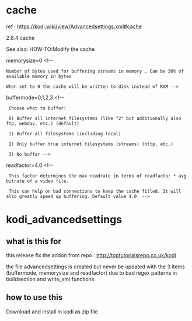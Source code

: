 #  cache 

ref : https://kodi.wiki/view/Advancedsettings.xml#cache

2.8.4 cache

See also: HOW-TO:Modify the cache

<cache>
 
   memorysize=0                          <!--
    
    Number of bytes used for buffering streams in memory . Can be 30% of available memory in bytes

    When set to 0 the cache will be written to disk instead of RAM -->
    
  buffermode=0,1,2,3                      <!-- 

     Choose what to buffer:

     0) Buffer all internet filesystems (like "2" but additionally also ftp, webdav, etc.) (default)
     
     1) Buffer all filesystems (including local)
     
     2) Only buffer true internet filesystems (streams) (http, etc.)
     
     3) No buffer -->
     
  readfactor=4.0                          <!-- 

     This factor determines the max readrate in terms of readfactor * avg bitrate of a video file. 

     This can help on bad connections to keep the cache filled. It will also greatly speed up buffering. Default value 4.0. -->

</cache>




# kodi_advancedsettings

## what is this for

this release fix the addon from repo : http://toptutorialsrepo.co.uk/kodi

the file advancedsettings is created but never be updated with the 3 items (buffermode, memorysize and readfactor)
due to bad regex patterns in buildsection and write_xml functions

## how to use this

Download and install in kodi as zip file
